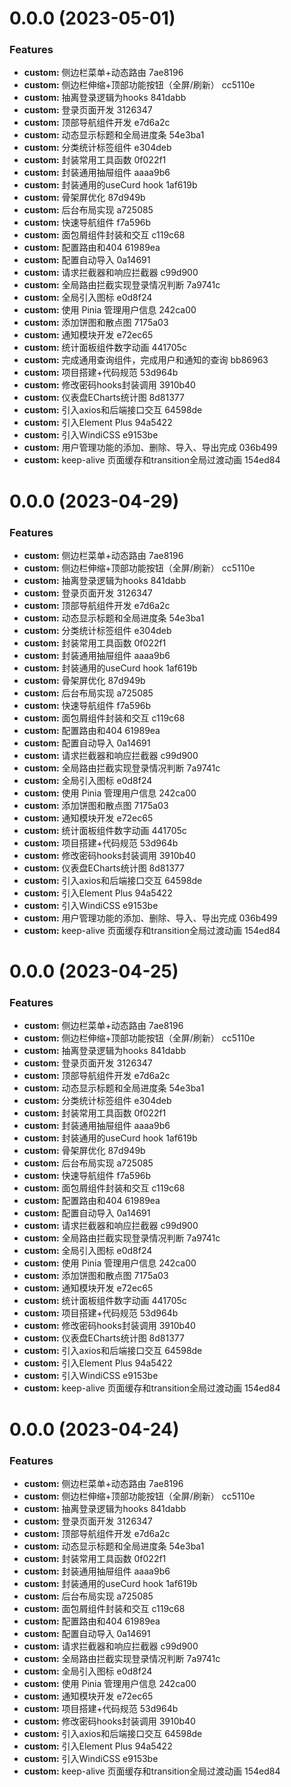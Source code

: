 # 0.0.0 (2023-05-01)


### Features

* **custom:** 侧边栏菜单+动态路由 7ae8196
* **custom:** 侧边栏伸缩+顶部功能按钮（全屏/刷新） cc5110e
* **custom:** 抽离登录逻辑为hooks 841dabb
* **custom:** 登录页面开发 3126347
* **custom:** 顶部导航组件开发 e7d6a2c
* **custom:** 动态显示标题和全局进度条 54e3ba1
* **custom:** 分类统计标签组件 e304deb
* **custom:** 封装常用工具函数 0f022f1
* **custom:** 封装通用抽屉组件 aaaa9b6
* **custom:** 封装通用的useCurd hook 1af619b
* **custom:** 骨架屏优化 87d949b
* **custom:** 后台布局实现 a725085
* **custom:** 快速导航组件 f7a596b
* **custom:** 面包屑组件封装和交互 c119c68
* **custom:** 配置路由和404 61989ea
* **custom:** 配置自动导入 0a14691
* **custom:** 请求拦截器和响应拦截器 c99d900
* **custom:** 全局路由拦截实现登录情况判断 7a9741c
* **custom:** 全局引入图标 e0d8f24
* **custom:** 使用 Pinia 管理用户信息 242ca00
* **custom:** 添加饼图和散点图 7175a03
* **custom:** 通知模块开发 e72ec65
* **custom:** 统计面板组件数字动画 441705c
* **custom:** 完成通用查询组件，完成用户和通知的查询 bb86963
* **custom:** 项目搭建+代码规范 53d964b
* **custom:** 修改密码hooks封装调用 3910b40
* **custom:** 仪表盘ECharts统计图 8d81377
* **custom:** 引入axios和后端接口交互 64598de
* **custom:** 引入Element Plus 94a5422
* **custom:** 引入WindiCSS e9153be
* **custom:** 用户管理功能的添加、删除、导入、导出完成 036b499
* **custom:** keep-alive 页面缓存和transition全局过渡动画 154ed84



# 0.0.0 (2023-04-29)


### Features

* **custom:** 侧边栏菜单+动态路由 7ae8196
* **custom:** 侧边栏伸缩+顶部功能按钮（全屏/刷新） cc5110e
* **custom:** 抽离登录逻辑为hooks 841dabb
* **custom:** 登录页面开发 3126347
* **custom:** 顶部导航组件开发 e7d6a2c
* **custom:** 动态显示标题和全局进度条 54e3ba1
* **custom:** 分类统计标签组件 e304deb
* **custom:** 封装常用工具函数 0f022f1
* **custom:** 封装通用抽屉组件 aaaa9b6
* **custom:** 封装通用的useCurd hook 1af619b
* **custom:** 骨架屏优化 87d949b
* **custom:** 后台布局实现 a725085
* **custom:** 快速导航组件 f7a596b
* **custom:** 面包屑组件封装和交互 c119c68
* **custom:** 配置路由和404 61989ea
* **custom:** 配置自动导入 0a14691
* **custom:** 请求拦截器和响应拦截器 c99d900
* **custom:** 全局路由拦截实现登录情况判断 7a9741c
* **custom:** 全局引入图标 e0d8f24
* **custom:** 使用 Pinia 管理用户信息 242ca00
* **custom:** 添加饼图和散点图 7175a03
* **custom:** 通知模块开发 e72ec65
* **custom:** 统计面板组件数字动画 441705c
* **custom:** 项目搭建+代码规范 53d964b
* **custom:** 修改密码hooks封装调用 3910b40
* **custom:** 仪表盘ECharts统计图 8d81377
* **custom:** 引入axios和后端接口交互 64598de
* **custom:** 引入Element Plus 94a5422
* **custom:** 引入WindiCSS e9153be
* **custom:** 用户管理功能的添加、删除、导入、导出完成 036b499
* **custom:** keep-alive 页面缓存和transition全局过渡动画 154ed84



# 0.0.0 (2023-04-25)


### Features

* **custom:** 侧边栏菜单+动态路由 7ae8196
* **custom:** 侧边栏伸缩+顶部功能按钮（全屏/刷新） cc5110e
* **custom:** 抽离登录逻辑为hooks 841dabb
* **custom:** 登录页面开发 3126347
* **custom:** 顶部导航组件开发 e7d6a2c
* **custom:** 动态显示标题和全局进度条 54e3ba1
* **custom:** 分类统计标签组件 e304deb
* **custom:** 封装常用工具函数 0f022f1
* **custom:** 封装通用抽屉组件 aaaa9b6
* **custom:** 封装通用的useCurd hook 1af619b
* **custom:** 骨架屏优化 87d949b
* **custom:** 后台布局实现 a725085
* **custom:** 快速导航组件 f7a596b
* **custom:** 面包屑组件封装和交互 c119c68
* **custom:** 配置路由和404 61989ea
* **custom:** 配置自动导入 0a14691
* **custom:** 请求拦截器和响应拦截器 c99d900
* **custom:** 全局路由拦截实现登录情况判断 7a9741c
* **custom:** 全局引入图标 e0d8f24
* **custom:** 使用 Pinia 管理用户信息 242ca00
* **custom:** 添加饼图和散点图 7175a03
* **custom:** 通知模块开发 e72ec65
* **custom:** 统计面板组件数字动画 441705c
* **custom:** 项目搭建+代码规范 53d964b
* **custom:** 修改密码hooks封装调用 3910b40
* **custom:** 仪表盘ECharts统计图 8d81377
* **custom:** 引入axios和后端接口交互 64598de
* **custom:** 引入Element Plus 94a5422
* **custom:** 引入WindiCSS e9153be
* **custom:** keep-alive 页面缓存和transition全局过渡动画 154ed84



# 0.0.0 (2023-04-24)


### Features

* **custom:** 侧边栏菜单+动态路由 7ae8196
* **custom:** 侧边栏伸缩+顶部功能按钮（全屏/刷新） cc5110e
* **custom:** 抽离登录逻辑为hooks 841dabb
* **custom:** 登录页面开发 3126347
* **custom:** 顶部导航组件开发 e7d6a2c
* **custom:** 动态显示标题和全局进度条 54e3ba1
* **custom:** 封装常用工具函数 0f022f1
* **custom:** 封装通用抽屉组件 aaaa9b6
* **custom:** 封装通用的useCurd hook 1af619b
* **custom:** 后台布局实现 a725085
* **custom:** 面包屑组件封装和交互 c119c68
* **custom:** 配置路由和404 61989ea
* **custom:** 配置自动导入 0a14691
* **custom:** 请求拦截器和响应拦截器 c99d900
* **custom:** 全局路由拦截实现登录情况判断 7a9741c
* **custom:** 全局引入图标 e0d8f24
* **custom:** 使用 Pinia 管理用户信息 242ca00
* **custom:** 通知模块开发 e72ec65
* **custom:** 项目搭建+代码规范 53d964b
* **custom:** 修改密码hooks封装调用 3910b40
* **custom:** 引入axios和后端接口交互 64598de
* **custom:** 引入Element Plus 94a5422
* **custom:** 引入WindiCSS e9153be
* **custom:** keep-alive 页面缓存和transition全局过渡动画 154ed84



